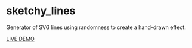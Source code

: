 # sketchy_lines
Generator of SVG lines using randomness to create a hand-drawn effect.


[LIVE DEMO](http://herrwagner1680.github.io/sketchy_lines/sketchy.html)
